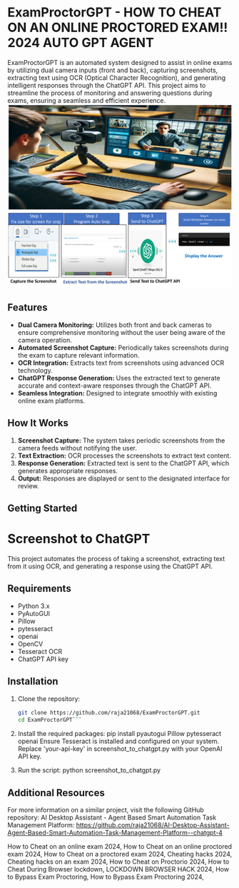 # ExamProctorGPT - HOW TO CHEAT ON AN ONLINE PROCTORED EXAM!! 2024 AUTO GPT AGENT 

ExamProctorGPT is an automated system designed to assist in online exams by utilizing dual camera inputs (front and back), capturing screenshots, extracting text using OCR (Optical Character Recognition), and generating intelligent responses through the ChatGPT API. This project aims to streamline the process of monitoring and answering questions during exams, ensuring a seamless and efficient experience.
![ExamProctorGPT](Picture1.png)
![ExamProctorGPT](Picture2.png)

## Features

- **Dual Camera Monitoring:** Utilizes both front and back cameras to ensure comprehensive monitoring without the user being aware of the camera operation.
- **Automated Screenshot Capture:** Periodically takes screenshots during the exam to capture relevant information.
- **OCR Integration:** Extracts text from screenshots using advanced OCR technology.
- **ChatGPT Response Generation:** Uses the extracted text to generate accurate and context-aware responses through the ChatGPT API.
- **Seamless Integration:** Designed to integrate smoothly with existing online exam platforms.

## How It Works

1. **Screenshot Capture:** The system takes periodic screenshots from the camera feeds without notifying the user.
2. **Text Extraction:** OCR processes the screenshots to extract text content.
3. **Response Generation:** Extracted text is sent to the ChatGPT API, which generates appropriate responses.
4. **Output:** Responses are displayed or sent to the designated interface for review.

## Getting Started

# Screenshot to ChatGPT

This project automates the process of taking a screenshot, extracting text from it using OCR, and generating a response using the ChatGPT API.

## Requirements

- Python 3.x
- PyAutoGUI
- Pillow
- pytesseract
- openai
- OpenCV
- Tesseract OCR
- ChatGPT API key

## Installation

1. Clone the repository:
   ```bash
   git clone https://github.com/raja21068/ExamProctorGPT.git
   cd ExamProctorGPT```
   
   
2. Install the required packages:
pip install pyautogui Pillow pytesseract openai
Ensure Tesseract is installed and configured on your system.
Replace 'your-api-key' in screenshot_to_chatgpt.py with your OpenAI API key.

3. Run the script:
python screenshot_to_chatgpt.py

##  Additional Resources
For more information on a similar project, visit the following GitHub repository:
AI Desktop Assistant - Agent Based Smart Automation Task Management Platform: https://github.com/raja21068/AI-Desktop-Assistant-Agent-Based-Smart-Automation-Task-Management-Platform--chatgpt-4


How to Cheat on an online exam 2024,
How to Cheat on an online proctored exam 2024,
How to Cheat on a proctored exam 2024,
Cheating hacks 2024,
Cheating hacks on an exam 2024,
How to Cheat on Proctorio 2024,
How to Cheat During Browser lockdown,
LOCKDOWN BROWSER HACK 2024,
How to Bypass Exam Proctoring,
How to Bypass Exam Proctoring 2024,



